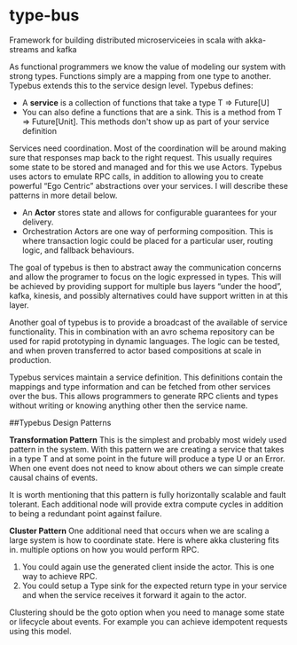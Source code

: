# type-bus
Framework for building distributed microserviceies in scala with akka-streams and kafka

As functional programmers we know the value of modeling our system with strong types.  Functions simply are a mapping from one type to another.  Typebus extends this to the service design level.  Typebus defines:
* A **service** is a collection of functions that take a type T => Future[U]
* You can also define a functions that are a sink.  This is a method from T => Future[Unit].  This methods don't show up as part of your service definition

Services need coordination.  Most of the coordination will be around making sure that responses map back to the right request.  This usually requires some state to be stored and managed and for this we use Actors.  Typebus uses actors to emulate RPC calls, in addition to allowing you to create powerful “Ego Centric” abstractions over your services.   I will describe these patterns in more detail below.

* An **Actor** stores state and allows for configurable guarantees for your delivery.
* Orchestration Actors are one way of performing composition. This is where transaction logic could be placed for a particular user, routing logic, and fallback behaviours.

The goal of typebus is then to abstract away the communication concerns and allow the programer to focus on the logic expressed in types.  This will be achieved by providing support for multiple bus layers “under the hood”, kafka, kinesis, and possibly alternatives could have support written in at this layer.

Another goal of typebus is to provide a broadcast of the available of service functionality.  This in combination with an avro schema repository can be used for rapid prototyping in dynamic languages.  The logic can be tested, and when proven transferred to actor based compositions at scale in production.

Typebus services maintain a service definition.  This definitions contain the mappings and type information and can be fetched from other services over the bus.  This allows programmers to generate RPC clients and types without writing or knowing anything other then the service name.

##Typebus Design Patterns

**Transformation Pattern**
This is the simplest and probably most widely used pattern in the system.  With this pattern we are creating a service that takes in a type T and at some point in the future will produce a type U or an Error.  When one event does not need to know about others we can simple create causal chains of events.

It is worth mentioning that this pattern is fully horizontally scalable and fault tolerant.  Each additional node will provide extra compute cycles in addition to being a redundant point against failure.

**Cluster Pattern**
One additional need that occurs when we are scaling a large system is how to coordinate state.  Here is where akka clustering fits in.  multiple options on how you would perform RPC.  
1) You could again use the generated client inside the actor.  This is one way to achieve RPC.
2) You could setup a Type sink for the expected return type in your service and when the service receives it forward it again to the actor. 
                                                                                                                                        
Clustering should be the goto option when you need to manage some state or lifecycle about events.  For example you can achieve idempotent requests using this model.
 
